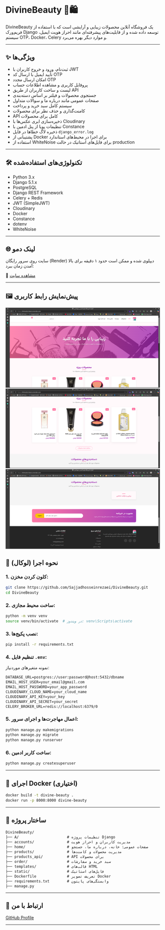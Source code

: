 # DivineBeauty 💄🛍️

DivineBeauty یک فروشگاه آنلاین محصولات زیبایی و آرایشی است که با استفاده از فریم‌ورک Django توسعه داده شده و از قابلیت‌های پیشرفته‌ای مانند احراز هویت ایمیل، سیستم OTP، Docker، Celery و موارد دیگر بهره می‌برد.

---

## ✨ ویژگی‌ها

- ثبت‌نام، ورود و خروج کاربران با JWT
- تأیید ایمیل با ارسال کد OTP
- امکان ارسال مجدد OTP
- پروفایل کاربری و مشاهده اطلاعات حساب
- لیست و ساخت کاربران از طریق API
- جستجوی محصولات و فیلتر بر اساس دسته‌بندی
- صفحات عمومی مانند درباره ما و سوالات متداول
- سیستم کامل سبد خرید و پرداخت
- کامنت‌گذاری و حذف نظر برای محصولات
- API کامل برای محصولات
- ذخیره‌سازی ابری عکس‌ها با Cloudinary
- تنظیمات پویا از پنل ادمین با Constance
- ذخیره لاگ خطاها در فایل `django_error.log`
- پشتیبانی از Docker برای اجرا در محیط‌های استاندارد
- استفاده از WhiteNoise برای فایل‌های استاتیک در حالت production

---

## 🛠️ تکنولوژی‌های استفاده‌شده

- Python 3.x
- Django 5.1.x
- PostgreSQL
- Django REST Framework
- Celery + Redis
- JWT (SimpleJWT)
- Cloudinary
- Docker
- Constance
- dotenv
- WhiteNoise

---

## 🌐 لینک دمو

سایت روی سرور رایگان (Render) دیپلوی شده و ممکن است حدود ۱ دقیقه برای بالا آمدن زمان ببرد:

🔗 [مشاهده سایت](https://divinesite-latest.onrender.com)

---
## 🖼 پیش‌نمایش رابط کاربری

![نمای ۱](Screenshot%20from%202025-06-29%2014-41-28.png)
![نمای ۲](Screenshot%20from%202025-06-29%2014-41-44.png)
![نمای ۳](Screenshot%20from%202025-06-29%2014-41-50.png)





## 🧪 نحوه اجرا (لوکال)

### 1. کلون کردن مخزن:
```bash
git clone https://github.com/Sajjadhosseinrezaei/DivineBeauty.git
cd DivineBeauty
```

### 2. ساخت محیط مجازی:
```bash
python -m venv venv
source venv/bin/activate  # در ویندوز: venv\Scripts\activate
```

### 3. نصب پکیج‌ها:
```bash
pip install -r requirements.txt
```

### 4. تنظیم فایل `.env`:
نمونه متغیرهای موردنیاز:
```
DATABASE_URL=postgres://user:password@host:5432/dbname
EMAIL_HOST_USER=your_email@gmail.com
EMAIL_HOST_PASSWORD=your_app_password
CLOUDINARY_CLOUD_NAME=your_cloud_name
CLOUDINARY_API_KEY=your_key
CLOUDINARY_API_SECRET=your_secret
CELERY_BROKER_URL=redis://localhost:6379/0
```

### 5. اعمال مهاجرت‌ها و اجرای سرور:
```bash
python manage.py makemigrations
python manage.py migrate
python manage.py runserver
```

### 6. ساخت کاربر ادمین:
```bash
python manage.py createsuperuser
```

---

## 🐳 اجرای Docker (اختیاری)

```bash
docker build -t divine-beauty .
docker run -p 8000:8000 divine-beauty
```

---

## 📁 ساختار پروژه

```
DivineBeauty/
├── A/                      # تنظیمات پروژه Django
├── accounts/               # مدیریت کاربران و احراز هویت
├── home/                   # صفحات عمومی: خانه، درباره ما، جستجو
├── products/               # مدیریت محصولات و کامنت‌ها
├── products_api/           # API برای محصولات
├── order/                  # سبد خرید و سفارشات
├── templates/              # قالب‌های HTML
├── static/                 # فایل‌های استاتیک
├── Dockerfile              # تعریف تصویر Docker
├── requirements.txt        # وابستگی‌های پایتون
├── manage.py
```

---

## 📧 ارتباط با من

[GitHub Profile](https://github.com/Sajjadhosseinrezaei)

---

